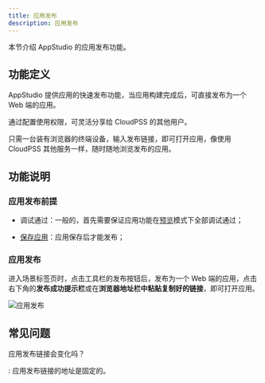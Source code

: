 ```yaml
---
title: 应用发布
description: 应用发布
---
```


本节介绍 AppStudio 的应用发布功能。

## 功能定义

AppStudio 提供应用的快速发布功能，当应用构建完成后，可直接发布为一个 Web 端的应用。

通过配置使用权限，可灵活分享给 CloudPSS 的其他用户。

只需一台装有浏览器的终端设备，输入发布链接，即可打开应用，像使用 CloudPSS 其他服务一样，随时随地浏览发布的应用。

## 功能说明

### 应用发布前提

- 调试通过：一般的，首先需要保证应用功能在[预览](../pre/index.md)模式下全部调试通过；
  
- [保存应用](../../workbench/toolbar/index.md)：应用保存后才能发布；
  
### 应用发布

进入场景标签页时，点击工具栏的发布按钮后，发布为一个 Web 端的应用，点击右下角的**发布成功提示栏**或在**浏览器地址栏中粘贴复制好的链接**，即可打开应用。

![应用发布](./1.png)

## 常见问题

应用发布链接会变化吗？

:   应用发布链接的地址是固定的。

